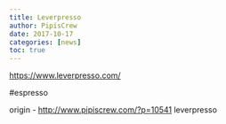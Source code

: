 ```yaml
---
title: Leverpresso
author: PipisCrew
date: 2017-10-17
categories: [news]
toc: true
---
```


https://www.leverpresso.com/

#espresso

origin - http://www.pipiscrew.com/?p=10541 leverpresso